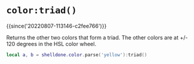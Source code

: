 # `color:triad()`

{{since('20220807-113146-c2fee766')}}

Returns the other two colors that form a triad. The other colors
are at +/- 120 degrees in the HSL color wheel.

```lua
local a, b = shelldone.color.parse('yellow'):triad()
```


